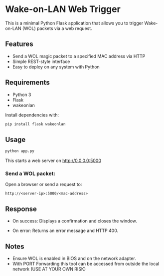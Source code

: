 # Wake-on-LAN Web Trigger

This is a minimal Python Flask application that allows you to trigger Wake-on-LAN (WOL) packets via a web request.

## Features

- Send a WOL magic packet to a specified MAC address via HTTP
- Simple REST-style interface
- Easy to deploy on any system with Python

## Requirements

- Python 3
- Flask
- wakeonlan

Install dependencies with:

```bash
pip install flask wakeonlan
```

## Usage
```bash
python app.py
```
This starts a web server on http://0.0.0.0:5000

### Send a WOL packet:
Open a browser or send a request to:
```
http://<server-ip>:5000/<mac-address>
```

## Response
- On success: Displays a confirmation and closes the window.

- On error: Returns an error message and HTTP 400.

## Notes
- Ensure WOL is enabled in BIOS and on the network adapter.
- With PORT Forwarding this tool can be accessed from outside the local network (USE AT YOUR OWN RISK)
